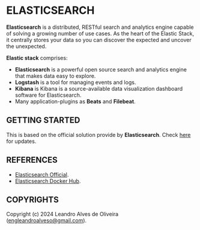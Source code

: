 # ELASTICSEARCH

**Elasticsearch** is a distributed, RESTful search and analytics engine capable of solving a growing number of use cases. As the heart of the Elastic Stack, it centrally stores your data so you can discover the expected and uncover the unexpected.

**Elastic stack** comprises:
- **Elasticsearch** is a powerful open source search and analytics engine that makes data easy to explore.
- **Logstash** is a tool for managing events and logs.
- **Kibana** is Kibana is a source-available data visualization dashboard software for Elasticsearch.
- Many application-plugins as **Beats** and **Filebeat**.

## GETTING STARTED

This is based on the official solution provide by **Elasticsearch**. Check [here](https://hub.docker.com/_/elasticsearch) for updates.

## REFERENCES
- [Elasticsearch Official](https://www.elastic.co/products/elasticsearch).
- [Elasticsearch Docker Hub](https://hub.docker.com/_/elasticsearch).

## COPYRIGHTS
Copyright (c) 2024 Leandro Alves de Oliveira (engleandroalveso@gmail.com).